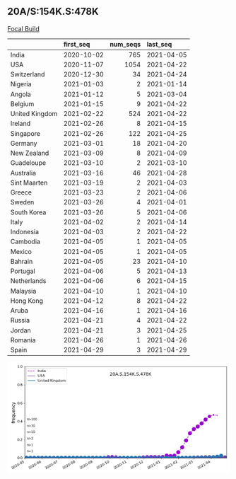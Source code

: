 

## 20A/S:154K.S:478K
[Focal Build](https://nextstrain.org/groups/neherlab/ncov/20A.S.154K.S.478K)

|                | first_seq   |   num_seqs | last_seq   |
|:---------------|:------------|-----------:|:-----------|
| India          | 2020-10-02  |        765 | 2021-04-05 |
| USA            | 2020-11-07  |       1054 | 2021-04-22 |
| Switzerland    | 2020-12-30  |         34 | 2021-04-24 |
| Nigeria        | 2021-01-03  |          2 | 2021-01-14 |
| Angola         | 2021-01-12  |          5 | 2021-03-04 |
| Belgium        | 2021-01-15  |          9 | 2021-04-22 |
| United Kingdom | 2021-02-22  |        524 | 2021-04-22 |
| Ireland        | 2021-02-26  |          8 | 2021-04-15 |
| Singapore      | 2021-02-26  |        122 | 2021-04-25 |
| Germany        | 2021-03-01  |         18 | 2021-04-20 |
| New Zealand    | 2021-03-09  |          8 | 2021-04-09 |
| Guadeloupe     | 2021-03-10  |          2 | 2021-03-10 |
| Australia      | 2021-03-16  |         46 | 2021-04-28 |
| Sint Maarten   | 2021-03-19  |          2 | 2021-04-03 |
| Greece         | 2021-03-23  |          2 | 2021-04-06 |
| Sweden         | 2021-03-26  |          4 | 2021-04-01 |
| South Korea    | 2021-03-26  |          5 | 2021-04-06 |
| Italy          | 2021-04-02  |          2 | 2021-04-14 |
| Indonesia      | 2021-04-03  |          2 | 2021-04-22 |
| Cambodia       | 2021-04-05  |          1 | 2021-04-05 |
| Mexico         | 2021-04-05  |          1 | 2021-04-05 |
| Bahrain        | 2021-04-05  |         23 | 2021-04-10 |
| Portugal       | 2021-04-06  |          5 | 2021-04-13 |
| Netherlands    | 2021-04-06  |          6 | 2021-04-15 |
| Malaysia       | 2021-04-10  |          1 | 2021-04-10 |
| Hong Kong      | 2021-04-12  |          8 | 2021-04-22 |
| Aruba          | 2021-04-16  |          1 | 2021-04-16 |
| Russia         | 2021-04-21  |          4 | 2021-04-22 |
| Jordan         | 2021-04-21  |          3 | 2021-04-25 |
| Romania        | 2021-04-26  |          1 | 2021-04-26 |
| Spain          | 2021-04-29  |          3 | 2021-04-29 |

![Overall trends 20A.S.154K.S.478K](/overall_trends_figures/overall_trends_20A.S.154K.S.478K.png)
